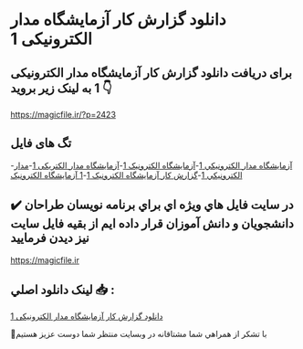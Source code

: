 # دانلود گزارش کار آزمایشگاه مدار الکترونیکی 1

## برای دریافت دانلود گزارش کار آزمایشگاه مدار الکترونیکی 1 به لینک زیر بروید 👇

https://magicfile.ir/?p=2423

## تگ های فایل

-[آزمايشگاه مدار الکترونيکي 1](https://magicfile.ir/product/%d8%af%d8%a7%d9%86%d9%84%d9%88%d8%af-%da%af%d8%b2%d8%a7%d8%b1%d8%b4-%da%a9%d8%a7%d8%b1-%d8%a2%d8%b2%d9%85%d8%a7%d9%8a%d8%b4%da%af%d8%a7%d9%87-%d9%85%d8%af%d8%a7%d8%b1-%d8%a7%d9%84%da%a9%d8%aa%d8%b1%d9%88%d9%86%d9%8a%da%a9%d9%8a-1/)-[آزمایشگاه الکترونیک 1](https://magicfile.ir/product/%d8%af%d8%a7%d9%86%d9%84%d9%88%d8%af-%da%af%d8%b2%d8%a7%d8%b1%d8%b4-%da%a9%d8%a7%d8%b1-%d8%a2%d8%b2%d9%85%d8%a7%d9%8a%d8%b4%da%af%d8%a7%d9%87-%d9%85%d8%af%d8%a7%d8%b1-%d8%a7%d9%84%da%a9%d8%aa%d8%b1%d9%88%d9%86%d9%8a%da%a9%d9%8a-1/)-[آزمایشگاه مدار الکتریکی 1](https://magicfile.ir/product/%d8%af%d8%a7%d9%86%d9%84%d9%88%d8%af-%da%af%d8%b2%d8%a7%d8%b1%d8%b4-%da%a9%d8%a7%d8%b1-%d8%a2%d8%b2%d9%85%d8%a7%d9%8a%d8%b4%da%af%d8%a7%d9%87-%d9%85%d8%af%d8%a7%d8%b1-%d8%a7%d9%84%da%a9%d8%aa%d8%b1%d9%88%d9%86%d9%8a%da%a9%d9%8a-1/)-[مدار الکترونيکي 1](https://magicfile.ir/product/%d8%af%d8%a7%d9%86%d9%84%d9%88%d8%af-%da%af%d8%b2%d8%a7%d8%b1%d8%b4-%da%a9%d8%a7%d8%b1-%d8%a2%d8%b2%d9%85%d8%a7%d9%8a%d8%b4%da%af%d8%a7%d9%87-%d9%85%d8%af%d8%a7%d8%b1-%d8%a7%d9%84%da%a9%d8%aa%d8%b1%d9%88%d9%86%d9%8a%da%a9%d9%8a-1/)-[گزارش کار آزمایشگاه الکترونیک 1](https://magicfile.ir/product/%d8%af%d8%a7%d9%86%d9%84%d9%88%d8%af-%da%af%d8%b2%d8%a7%d8%b1%d8%b4-%da%a9%d8%a7%d8%b1-%d8%a2%d8%b2%d9%85%d8%a7%d9%8a%d8%b4%da%af%d8%a7%d9%87-%d9%85%d8%af%d8%a7%d8%b1-%d8%a7%d9%84%da%a9%d8%aa%d8%b1%d9%88%d9%86%d9%8a%da%a9%d9%8a-1/)-[1 آزمایشگاه الکترونیک](https://magicfile.ir/product/%d8%af%d8%a7%d9%86%d9%84%d9%88%d8%af-%da%af%d8%b2%d8%a7%d8%b1%d8%b4-%da%a9%d8%a7%d8%b1-%d8%a2%d8%b2%d9%85%d8%a7%d9%8a%d8%b4%da%af%d8%a7%d9%87-%d9%85%d8%af%d8%a7%d8%b1-%d8%a7%d9%84%da%a9%d8%aa%d8%b1%d9%88%d9%86%d9%8a%da%a9%d9%8a-1/)

## ✔️ در سايت فايل هاي ويژه اي براي برنامه نويسان طراحان دانشجويان و دانش آموزان قرار داده ايم از بقيه فايل سايت نيز ديدن فرماييد

https://magicfile.ir


## لينک دانلود اصلي 📥 :

[دانلود گزارش کار آزمایشگاه مدار الکترونیکی 1](https://magicfile.ir/product/%d8%af%d8%a7%d9%86%d9%84%d9%88%d8%af-%da%af%d8%b2%d8%a7%d8%b1%d8%b4-%da%a9%d8%a7%d8%b1-%d8%a2%d8%b2%d9%85%d8%a7%d9%8a%d8%b4%da%af%d8%a7%d9%87-%d9%85%d8%af%d8%a7%d8%b1-%d8%a7%d9%84%da%a9%d8%aa%d8%b1%d9%88%d9%86%d9%8a%da%a9%d9%8a-1/) 


🙏با تشکر از همراهي شما مشتاقانه در وبسایت منتظر شما دوست عزیز هستیم

